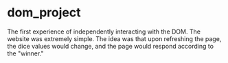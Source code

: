 # dom_project
The first experience of independently interacting with the DOM. The website was extremely simple. The idea was that upon refreshing the page, the dice values would change, and the page would respond according to the "winner."
